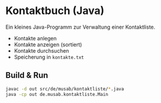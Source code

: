 # Kontaktbuch (Java)

Ein kleines Java-Programm zur Verwaltung einer Kontaktliste.  
- Kontakte anlegen  
- Kontakte anzeigen (sortiert)  
- Kontakte durchsuchen  
- Speicherung in `kontakte.txt`

## Build & Run
```bash
javac -d out src/de/musab/kontaktliste/*.java
java -cp out de.musab.kontaktliste.Main
